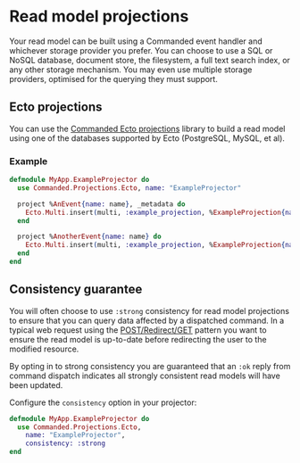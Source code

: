 # Read model projections

Your read model can be built using a Commanded event handler and whichever storage provider you prefer. You can choose to use a SQL or NoSQL database, document store, the filesystem, a full text search index, or any other storage mechanism. You may even use multiple storage providers, optimised for the querying they must support.

## Ecto projections

You can use the [Commanded Ecto projections](https://github.com/commanded/commanded-ecto-projections) library to build a read model using one of the databases supported by Ecto (PostgreSQL, MySQL, et al).

### Example

```elixir
defmodule MyApp.ExampleProjector do
  use Commanded.Projections.Ecto, name: "ExampleProjector"

  project %AnEvent{name: name}, _metadata do
    Ecto.Multi.insert(multi, :example_projection, %ExampleProjection{name: name})
  end

  project %AnotherEvent{name: name} do
    Ecto.Multi.insert(multi, :example_projection, %ExampleProjection{name: name})
  end
end
```

## Consistency guarantee

You will often choose to use `:strong` consistency for read model projections to ensure that you can query data affected by a dispatched command. In a typical web request using the [POST/Redirect/GET](https://en.wikipedia.org/wiki/Post/Redirect/Get) pattern you want to ensure the read model is up-to-date before redirecting the user to the modified resource.

By opting in to strong consistency you are guaranteed that an `:ok` reply from command dispatch indicates all strongly consistent read models will have been updated.

Configure the `consistency` option in your projector:

```elixir
defmodule MyApp.ExampleProjector do
  use Commanded.Projections.Ecto,
    name: "ExampleProjector",
    consistency: :strong
end
```
